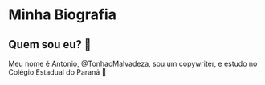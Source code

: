 # Minha Biografia

## Quem sou eu? 🙂
Meu nome é Antonio, @TonhaoMalvadeza, sou um copywriter, e estudo no Colégio Estadual do Paraná 🤠

